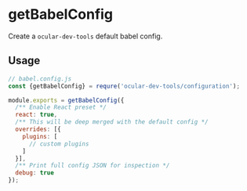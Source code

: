 # getBabelConfig

Create a `ocular-dev-tools` default babel config.

## Usage

```js
// babel.config.js
const {getBabelConfig} = requre('ocular-dev-tools/configuration');

module.exports = getBabelConfig({
  /** Enable React preset */
  react: true,
  /** This will be deep merged with the default config */
  overrides: [{
    plugins: [
      // custom plugins
    ]
  }],
  /** Print full config JSON for inspection */
  debug: true
});
```
